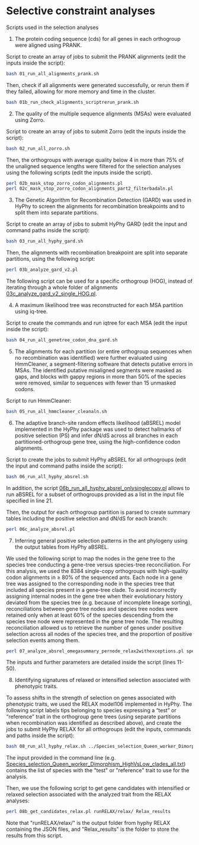 # Selective constraint analyses


Scripts used in the selection analyses


1. The protein coding sequence (cds) for all genes in each orthogroup were aligned using PRANK.

Script to create an array of jobs to submit the PRANK alignments (edit the inputs inside the script):
```bash
bash 01_run_all_alignments_prank.sh
```

Then, check if all alignments were generated successfully, or rerun them if they failed, allowing for more memory and time in the cluster. 
```bash
bash 01b_run_check_alignments_scriptrerun_prank.sh
```


2. The quality of the multiple sequence alignments (MSAs) were evaluated using Zorro.

Script to create an array of jobs to submit Zorro (edit the inputs inside the script):
```bash
bash 02_run_all_zorro.sh
```

Then, the orthogroups with average quality below 4 in more than 75% of the unaligned sequence lengths were filtered for the selection analyses using the following scripts (edit the inputs inside the script).
```bash
perl 02b_mask_stop_zorro_codon_alignments.pl
perl 02c_mask_stop_zorro_codon_alignments_part2_filterbadaln.pl
```


3. The Genetic Algorithm for Recombination Detection (GARD) was used in HyPhy to screen the alignments for recombination breakpoints and to split them into separate partitions.

Script to create an array of jobs to submit HyPhy GARD (edit the input and command paths inside the script):
```bash
bash 03_run_all_hyphy_gard.sh
```

Then, the alignments with recombination breakpoint are split into separate partitions, using the following script:
```bash
perl 03b_analyze_gard_v2.pl
```

The following script can be used for a specific orthogroup (HOG), instead of iterating through a whole folder of alignments [03c_analyze_gard_v2_single_HOG.pl](03c_analyze_gard_v2_single_HOG.pl).


4. A maximum likelihood tree was reconstructed for each MSA partition using iq-tree.

Script to create the commands and run iqtree for each MSA (edit the input inside the script):
```bash
bash 04_run_all_genetree_codon_dna_gard.sh
```


5. The alignments for each partition (or entire orthogroup sequences when no recombination was identified) were further evaluated using HmmCleaner, a segment-filtering software that detects putative errors in MSAs. The identified putative misaligned segments were masked as gaps, and blocks with gappy regions in more than 50% of the species were removed, similar to sequences with fewer than 15 unmasked codons.

Script to run HmmCleaner:
```bash
bash 05_run_all_hmmcleaner_cleanaln.sh
```


6. The adaptive branch-site random effects likelihood (aBSREL) model implemented in the HyPhy package was used to detect hallmarks of positive selection (PS) and infer dN/dS across all branches in each partitioned-orthogroup gene tree, using the high-confidence codon alignments.

Script to create the jobs to submit HyPhy aBSREL for all orthogroups (edit the input and command paths inside the script):
```bash
bash 06_run_all_hyphy_absrel.sh
```
In addition, the script [06b_run_all_hyphy_absrel_onlysinglecopy.pl](06b_run_all_hyphy_absrel_onlysinglecopy.pl) allows to run aBSREL for a subset of orthogroups provided as a list in the input file specified in line 21. 

Then, the output for each orthogroup partition is parsed to create summary tables including the positive selection and dN/dS for each branch:
```bash
perl 06c_analyze_absrel.pl
```


7. Inferring general positive selection patterns in the ant phylogeny using the output tables from HyPhy aBSREL.

We used the following script to map the nodes in the gene tree to the species tree conducting a gene-tree versus species-tree reconciliation. For this analysis, we used the 8384 single-copy orthogroups with high-quality codon alignments in ≥ 80% of the sequenced ants. Each node in a gene tree was assigned to the corresponding node in the species tree that included all species present in a gene-tree clade. To avoid incorrectly assigning internal nodes in the gene tree when their evolutionary history deviated from the species tree (e.g. because of incomplete lineage sorting), reconciliations between gene tree nodes and species tree nodes were retained only when at least 60% of the species descending from the species tree node were represented in the gene tree node. The resulting reconciliation allowed us to retrieve the number of genes under positive selection across all nodes of the species tree, and the proportion of positive selection events among them.

```bash
perl 07_analyze_absrel_omegasummary_pernode_relax2withexceptions.pl species_all_80percsp_orthogroups_singlecopy_counts.tsv Hyphy_absrel_withgard_hmmclean_50_rooted_omega_pernode_80pc1to1_fdr001_strict60_relax2_withexcept.txt 0.6 None 0.02 0.001
```
The inputs and further parameters are detailed inside the script (lines 11-50).



8. Identifying signatures of relaxed or intensified selection associated with phenotypic traits.

To assess shifts in the strength of selection on genes associated with phenotypic traits, we used the RELAX model106 implemented in HyPhy. The following script labels tips belonging to species expressing a “test” or “reference” trait in the orthogroup gene trees (using separate partitions when recombination was identified as described above), and create the jobs to submit HyPhy RELAX for all orthogroups (edit the inputs, commands and paths inside the script):
```bash
bash 08_run_all_hyphy_relax.sh ../Species_selection_Queen_worker_Dimorphism_HighVsLow_clades_all.txt

```
The input provided in the command line (e.g. [Species_selection_Queen_worker_Dimorphism_HighVsLow_clades_all.txt](Species_selection_Queen_worker_Dimorphism_HighVsLow_clades_all.txt)) contains the list of species with the "test" or "reference" trait to use for the analysis. 


Then, we use the following script to get gene candidates with intensified or relaxed selection associated with the analyzed trait from the RELAX analyses:
```bash
perl 08b_get_candidates_relax.pl runRELAX/relax/ Relax_results
```
Note that "runRELAX/relax/" is the output folder from hyphy RELAX containing the JSON files, and "Relax_results" is the folder to store the results from this script. 



